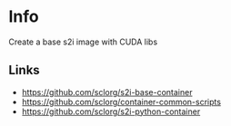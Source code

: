 # Info

Create a base s2i image with CUDA libs

## Links

- https://github.com/sclorg/s2i-base-container
- https://github.com/sclorg/container-common-scripts
- https://github.com/sclorg/s2i-python-container
